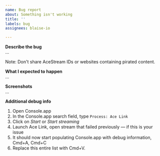 ```yaml
---
name: Bug report
about: Something isn't working
title: ''
labels: bug
assignees: blaise-io

---
```


**Describe the bug**  
…  

Note: Don't share AceStream IDs or websites containing pirated content.

**What I expected to happen**  
…

**Screenshots**  
…

**Additional debug info**  

1. Open Console.app
2. In the Console.app search field, type `Process: Ace Link`
3. Click on *Start* or *Start streaming*
4. Launch Ace Link, open stream that failed previously — if this is your issue
5. It should now start populating Console.app with debug information, Cmd+A, Cmd+C 
6. Replace this entire list with Cmd+V.
